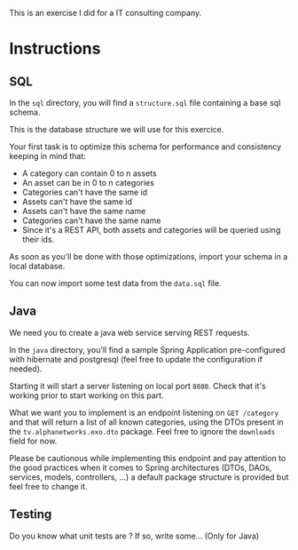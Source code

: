 This is an exercise I did for a IT consulting company.

# Instructions

## SQL

In the `sql` directory, you will find a `structure.sql` file containing a base sql schema.

This is the database structure we will use for this exercice.

Your first task is to optimize this schema for performance and consistency keeping in mind that:
* A category can contain 0 to n assets
* An asset can be in 0 to n categories
* Categories can't have the same id
* Assets can't have the same id
* Assets can't have the same name
* Categories can't have the same name
* Since it's a REST API, both assets and categories will be queried using their ids.

As soon as you'll be done with those optimizations, import your schema in a local database.

You can now import some test data from the `data.sql` file.

## Java

We need you to create a java web service serving REST requests.

In the `java` directory, you'll find a sample Spring Application pre-configured with hibernate and postgresql (feel free to update the configuration if needed).

Starting it will start a server listening on local port `8080`. Check that it's working prior to start working on this part.

What we want you to implement is an endpoint listening on `GET /category` and that will return a list of all known categories, using the DTOs present in the `tv.alphanetworks.exo.dto` package. Feel free to ignore the `downloads` field for now.

Please be cautionous while implementing this endpoint and pay attention to the good practices when it comes to Spring architectures (DTOs, DAOs, services, models, controllers, ...) a default package structure is provided but feel free to change it.

## Testing

Do you know what unit tests are ? If so, write some... (Only for Java)
